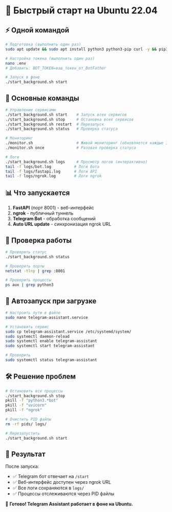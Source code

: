 # 🚀 Быстрый старт на Ubuntu 22.04

## ⚡ Одной командой

```bash
# Подготовка (выполнить один раз)
sudo apt update && sudo apt install python3 python3-pip curl -y && pip3 install -r requirements.txt && chmod +x start_background.sh && chmod +x monitor.sh

# Настройка токена (выполнить один раз)
nano .env
# Добавить: BOT_TOKEN=ваш_токен_от_BotFather

# Запуск в фоне
./start_background.sh start
```

## 🔧 Основные команды

```bash
# Управление сервисами
./start_background.sh start    # Запуск всех сервисов
./start_background.sh stop     # Остановка всех сервисов
./start_background.sh restart  # Перезапуск
./start_background.sh status   # Проверка статуса

# Мониторинг
./monitor.sh                   # Живой мониторинг (обновляется каждые 30 сек)
./monitor.sh once              # Разовая проверка статуса

# Логи
./start_background.sh logs     # Просмотр логов (интерактивно)
tail -f logs/bot.log          # Логи бота
tail -f logs/fastapi.log      # Логи API
tail -f logs/ngrok.log        # Логи ngrok
```

## 📊 Что запускается

1. **FastAPI** (порт 8001) - веб-интерфейс
2. **ngrok** - публичный туннель
3. **Telegram Bot** - обработка сообщений
4. **Auto URL update** - синхронизация ngrok URL

## 🎯 Проверка работы

```bash
# Проверить статус
./start_background.sh status

# Проверить порты
netstat -tlnp | grep :8001

# Проверить процессы
ps aux | grep python3
```

## 🔄 Автозапуск при загрузке

```bash
# Настроить пути в файле
sudo nano telegram-assistant.service

# Установить сервис
sudo cp telegram-assistant.service /etc/systemd/system/
sudo systemctl daemon-reload
sudo systemctl enable telegram-assistant
sudo systemctl start telegram-assistant

# Проверить
sudo systemctl status telegram-assistant
```

## 🛠️ Решение проблем

```bash
# Остановить все процессы
./start_background.sh stop
pkill -f "python3.*bot"
pkill -f "uvicorn"
pkill -f "ngrok"

# Очистить PID файлы
rm -rf pids/ logs/

# Перезапустить
./start_background.sh start
```

## 📱 Результат

После запуска:
- ✅ Telegram бот отвечает на `/start`
- ✅ Веб-интерфейс доступен через ngrok URL
- ✅ Все логи сохраняются в `logs/`
- ✅ Процессы отслеживаются через PID файлы

🎉 **Готово! Telegram Assistant работает в фоне на Ubuntu.** 